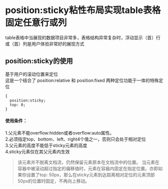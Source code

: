 # position:sticky粘性布局实现table表格固定任意行或列
table表格中当展现的数据项目非常多，表格结构异常复杂时，浮动显示（首）行或（首）列是用户体验非常好的展现方式
## position:sticky的使用
基于用户的滚动位置来定位  
这是一个结合了 position:relative 和 position:fixed 两种定位功能于一体的特殊定位
```
{
  position:sticky;
  top: 0; 
}
```
#### 使用条件：
1.父元素不能overflow:hidden或者overflow:auto属性。  
2.必须指定top、bottom、left、right4个值之一，否则只会处于相对定位  
3.父元素的高度不能低于sticky元素的高度  
4.sticky元素仅在其父元素内生效  

> 该元素并不脱离文档流，仍然保留元素原本在文档流中的位置。
> 当元素在容器中被滚动超过指定的偏移值时，元素在容器内固定在指定位置。亦即如果你设置了top: 50px，那么在sticky元素到达距离相对定位的元素顶部50px的位置时固定，不再向上移动。







